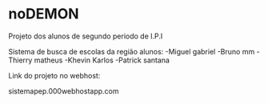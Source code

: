 # noDEMON
Projeto dos alunos de segundo periodo de I.P.I

Sistema de busca de escolas da região 
alunos:
-Miguel gabriel
-Bruno mm
-Thierry matheus
-Khevin Karlos
-Patrick santana

Link do projeto no webhost:

sistemapep.000webhostapp.com
